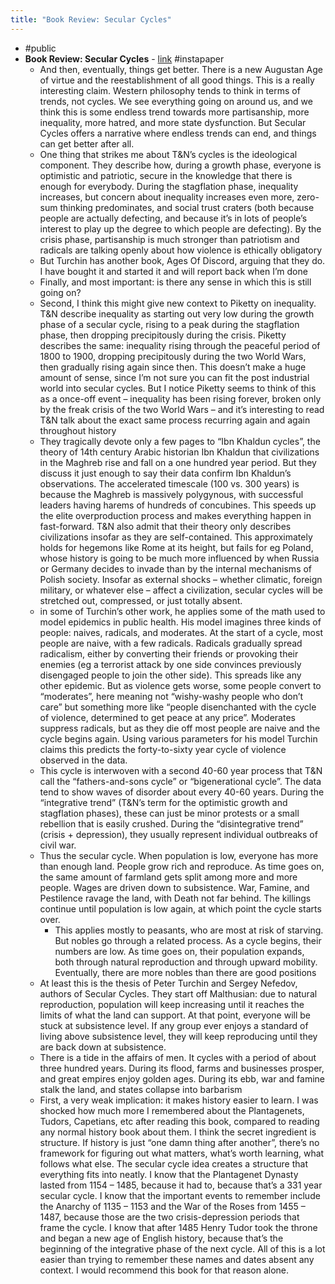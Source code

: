 ```yaml
---
title: "Book Review: Secular Cycles"
---
```


- #public
- **Book Review: Secular Cycles** - [link](https://slatestarcodex.com/2019/08/12/book-review-secular-cycles/) #instapaper
    - And then, eventually, things get better. There is a new Augustan Age of virtue and the reestablishment of all good things. This is a really interesting claim. Western philosophy tends to think in terms of trends, not cycles. We see everything going on around us, and we think this is some endless trend towards more partisanship, more inequality, more hatred, and more state dysfunction. But Secular Cycles offers a narrative where endless trends can end, and things can get better after all.
    - One thing that strikes me about T&N’s cycles is the ideological component. They describe how, during a growth phase, everyone is optimistic and patriotic, secure in the knowledge that there is enough for everybody. During the stagflation phase, inequality increases, but concern about inequality increases even more, zero-sum thinking predominates, and social trust craters (both because people are actually defecting, and because it’s in lots of people’s interest to play up the degree to which people are defecting). By the crisis phase, partisanship is much stronger than patriotism and radicals are talking openly about how violence is ethically obligatory
    - But Turchin has another book, Ages Of Discord, arguing that they do. I have bought it and started it and will report back when I’m done
    - Finally, and most important: is there any sense in which this is still going on?
    - Second, I think this might give new context to Piketty on inequality. T&N describe inequality as starting out very low during the growth phase of a secular cycle, rising to a peak during the stagflation phase, then dropping precipitously during the crisis. Piketty describes the same: inequality rising through the peaceful period of 1800 to 1900, dropping precipitously during the two World Wars, then gradually rising again since then. This doesn’t make a huge amount of sense, since I’m not sure you can fit the post industrial world into secular cycles. But I notice Piketty seems to think of this as a once-off event – inequality has been rising forever, broken only by the freak crisis of the two World Wars – and it’s interesting to read T&N talk about the exact same process recurring again and again throughout history
    - They tragically devote only a few pages to “Ibn Khaldun cycles”, the theory of 14th century Arabic historian Ibn Khaldun that civilizations in the Maghreb rise and fall on a one hundred year period. But they discuss it just enough to say their data confirm Ibn Khaldun’s observations. The accelerated timescale (100 vs. 300 years) is because the Maghreb is massively polygynous, with successful leaders having harems of hundreds of concubines. This speeds up the elite overproduction process and makes everything happen in fast-forward. T&N also admit that their theory only describes civilizations insofar as they are self-contained. This approximately holds for hegemons like Rome at its height, but fails for eg Poland, whose history is going to be much more influenced by when Russia or Germany decides to invade than by the internal mechanisms of Polish society. Insofar as external shocks – whether climatic, foreign military, or whatever else – affect a civilization, secular cycles will be stretched out, compressed, or just totally absent.
    - in some of Turchin’s other work, he applies some of the math used to model epidemics in public health. His model imagines three kinds of people: naives, radicals, and moderates. At the start of a cycle, most people are naive, with a few radicals. Radicals gradually spread radicalism, either by converting their friends or provoking their enemies (eg a terrorist attack by one side convinces previously disengaged people to join the other side). This spreads like any other epidemic. But as violence gets worse, some people convert to “moderates”, here meaning not “wishy-washy people who don’t care” but something more like “people disenchanted with the cycle of violence, determined to get peace at any price”. Moderates suppress radicals, but as they die off most people are naive and the cycle begins again. Using various parameters for his model Turchin claims this predicts the forty-to-sixty year cycle of violence observed in the data.
    - This cycle is interwoven with a second 40-60 year process that T&N call the “fathers-and-sons cycle” or “bigenerational cycle”. The data tend to show waves of disorder about every 40-60 years. During the “integrative trend” (T&N’s term for the optimistic growth and stagflation phases), these can just be minor protests or a small rebellion that is easily crushed. During the “disintegrative trend” (crisis + depression), they usually represent individual outbreaks of civil war.
    - Thus the secular cycle. When population is low, everyone has more than enough land. People grow rich and reproduce. As time goes on, the same amount of farmland gets split among more and more people. Wages are driven down to subsistence. War, Famine, and Pestilence ravage the land, with Death not far behind. The killings continue until population is low again, at which point the cycle starts over.
        - This applies mostly to peasants, who are most at risk of starving. But nobles go through a related process. As a cycle begins, their numbers are low. As time goes on, their population expands, both through natural reproduction and through upward mobility. Eventually, there are more nobles than there are good positions
    - At least this is the thesis of Peter Turchin and Sergey Nefedov, authors of Secular Cycles. They start off Malthusian: due to natural reproduction, population will keep increasing until it reaches the limits of what the land can support. At that point, everyone will be stuck at subsistence level. If any group ever enjoys a standard of living above subsistence level, they will keep reproducing until they are back down at subsistence.
    - There is a tide in the affairs of men. It cycles with a period of about three hundred years. During its flood, farms and businesses prosper, and great empires enjoy golden ages. During its ebb, war and famine stalk the land, and states collapse into barbarism
    - First, a very weak implication: it makes history easier to learn. I was shocked how much more I remembered about the Plantagenets, Tudors, Capetians, etc after reading this book, compared to reading any normal history book about them. I think the secret ingredient is structure. If history is just “one damn thing after another”, there’s no framework for figuring out what matters, what’s worth learning, what follows what else. The secular cycle idea creates a structure that everything fits into neatly. I know that the Plantagenet Dynasty lasted from 1154 – 1485, because it had to, because that’s a 331 year secular cycle. I know that the important events to remember include the Anarchy of 1135 – 1153 and the War of the Roses from 1455 – 1487, because those are the two crisis-depression periods that frame the cycle. I know that after 1485 Henry Tudor took the throne and began a new age of English history, because that’s the beginning of the integrative phase of the next cycle. All of this is a lot easier than trying to remember these names and dates absent any context. I would recommend this book for that reason alone.
